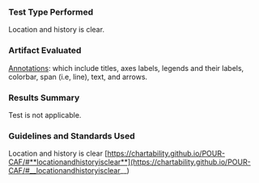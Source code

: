 ### Test Type Performed

Location and history is clear.

### Artifact Evaluated

[Annotations](https://docs.bokeh.org/en/latest/docs/user_guide/interaction.html): which include titles, axes labels, legends and their labels, colorbar, span (i.e, line), text, and arrows.

### Results Summary

Test is not applicable.

<!-- ### Expected Behavior (Pass/Fail)

- _FAIL_ - With interfaces that have altered views of charts, we would expect some way for the user to understand how they got to their current state.

- Current location in a system is not easy to understand. Similar to “more than one process” and “easy to share and reproduce,” current view and state of visualization (in a complex environment like a dashboard or app) must provide the user with breadcrumbs to guide their path as well as the ability to save, reload, and navigate history.

### Image or Video of Failure

<video controls src="./assets/plot-tools_complex-actions.mp4" title="Plot-tools_Complex-actions"></video>
A scatter plot is shown. The mouse cursor hovers over a plot tool called "Wheel Zoom." Using a mouse, a user zooms in and out on the chart space before clicking and panning away from the visible data points into an empty space. There is nothing on the screen that states any action history.

### Steps to Reproduce

Use any plot tools to interact with the chart to change it's view or state. -->

### Guidelines and Standards Used

Location and history is clear [https://chartability.github.io/POUR-CAF/#**locationandhistoryisclear**](https://chartability.github.io/POUR-CAF/#__locationandhistoryisclear__)

<!-- ### Related Evidence

See "Changes are not easy to follow" and "Interactive context is not clear" evidence. -->

<!-- ### Known or Documented Issues
(If there is already a github issue created for this test or a related test, it will be listed here.) -->

<!-- ### Technical Details

- Chrome Version 129.0.6668.59 (64-bit)
- JAWS 2023.2402.1
- Windows 11 Build 22631.3958

_Updated as of: September 18th, 2024_

### Notes

This has carry-over from the plot tool testing since they are necessary to interact with the chart. -->
